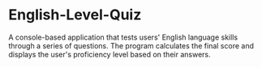 # English-Level-Quiz
A console-based application that tests users' English language skills through a series of questions. The program calculates the final score and displays the user's proficiency level based on their answers.
